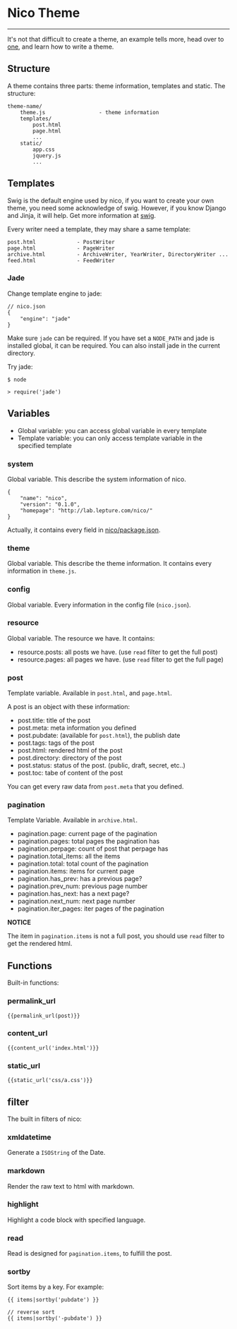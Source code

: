 # Nico Theme

------------

It's not that difficult to create a theme, an example tells more, head over to [one](https://github.com/lepture/nico-one), and learn how to write a theme.


## Structure

A theme contains three parts: theme information, templates and static. The structure:

```
theme-name/
    theme.js                 - theme information
    templates/
        post.html
        page.html
        ...
    static/
        app.css
        jquery.js
        ...
```


## Templates

Swig is the default engine used by nico, if you want to create your own theme, you need some acknowledge of swig. However, if you know Django and Jinja, it will help. Get more information at [swig](http://paularmstrong.github.com/swig/).

Every writer need a template, they may share a same template:

```
post.html             - PostWriter
page.html             - PageWriter
archive.html          - ArchiveWriter, YearWriter, DirectoryWriter ...
feed.html             - FeedWriter
```

### Jade

Change template engine to jade:

```
// nico.json
{
    "engine": "jade"
}
```

Make sure `jade` can be required. If you have set a `NODE_PATH` and jade is installed global, it can be required. You can also install jade in the current directory.

Try jade:

```
$ node
```

```
> require('jade')
```

## Variables

- Global variable: you can access global variable in every template
- Template variable: you can only access template variable in the specified template


### system

Global variable. This describe the system information of nico.

```
{
    "name": "nico",
    "version": "0.1.0",
    "homepage": "http://lab.lepture.com/nico/"
}
```

Actually, it contains every field in [nico/package.json](https://github.com/lepture/nico/blob/master/package.json).

### theme

Global variable. This describe the theme information. It contains every information in `theme.js`.

### config

Global variable. Every information in the config file (`nico.json`).


### resource

Global variable. The resource we have. It contains:

- resource.posts: all posts we have. (use `read` filter to get the full post)
- resource.pages: all pages we have. (use `read` filter to get the full page)


### post

Template variable. Available in `post.html`, and `page.html`.

A post is an object with these information:

- post.title: title of the post
- post.meta: meta information you defined
- post.pubdate: (available for `post.html`), the publish date
- post.tags: tags of the post
- post.html: rendered html of the post
- post.directory: directory of the post
- post.status: status of the post. (public, draft, secret, etc..)
- post.toc: tabe of content of the post

You can get every raw data from `post.meta` that you defined.

### pagination

Template Variable. Available in `archive.html`.

- pagination.page: current page of the pagination
- pagination.pages: total pages the pagination has
- pagination.perpage: count of post that perpage has
- pagination.total_items: all the items
- pagination.total: total count of the pagination
- pagination.items: items for current page
- pagination.has_prev: has a previous page?
- pagination.prev_num: previous page number
- pagination.has_next: has a next page?
- pagination.next_num: next page number
- pagination.iter_pages: iter pages of the pagination


**NOTICE**

The item in `pagination.items` is not a full post, you should use `read` filter to get the rendered html.


## Functions


Built-in functions:

### permalink_url

`{{permalink_url(post)}}`

### content_url

`{{content_url('index.html')}}`

### static_url

`{{static_url('css/a.css')}}`


## filter

The built in filters of nico:

### xmldatetime

Generate a `ISOString` of the Date.

### markdown

Render the raw text to html with markdown.

### highlight

Highlight a code block with specified language.

### read

Read is designed for `pagination.items`, to fulfill the post.

### sortby

Sort items by a key. For example:

```
{{ items|sortby('pubdate') }}

// reverse sort
{{ items|sortby('-pubdate') }}
```
